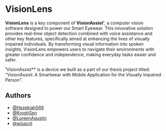 
# VisionLens

**VisionLens** is a key component of **VisionAssist**¹, a computer vision software designed to power our Smart Eyewear. This innovative solution provides real-time object detection combined with voice assistance and other key features, specifically aimed at enhancing the lives of visually impaired individuals. By transforming visual information into spoken insights, VisionLens empowers users to navigate their environments with greater confidence and independence, making everyday tasks easier and safer.

¹VisionAssist** is a device we built as a part of our thesis project titled: "VisionAssist: A Smartwear with Mobile Application for the Visually Impaired Person". 

## Authors

- [@Hezekiah569](https://github.com/Hezekiah569)
- [@KroghSen](https://github.com/KroghSen)
- [@LoreenAgustin](https://github.com/LoreenAgustin)
- [@wisacnl](https://github.com/wisacnl)

